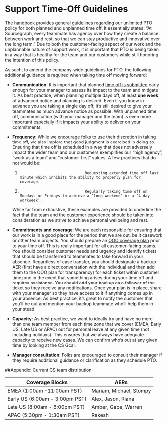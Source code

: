 # Support Time-Off Guidelines

The handbook provides general [guidelines](../../../../benefits-pay-perks/benefits-perks/time-off/submitting-time-off.md) regarding our unlimited PTO policy for both planned and unplanned time off. It essentially states: “At Sourcegraph, every teammate has agency over how they create a balance between work and rest, so that we can stay productive and innovative over the long term.” Due to both the customer-facing aspect of our work and the unplannable nature of support work, it is important that PTO is being taken in a way that is healthy for the team and our customers while still honoring the intention of this policy.

As such, to amend the company-wide guidelines for PTO, the following additional guidance is required when taking time off moving forward:

- **Communication**: It is important that planned [time off is submitted](../../../../benefits-pay-perks/benefits-perks/time-off/submitting-time-off.md) early enough for your manager to assess its impact to the team and mitigate it. As best practice, when planning multiple days off, at least **one week** of advanced notice and planning is desired. Even if you know in advance you are taking a single day off, it’s still desired to give your teammates as much advance notice as possible. With unplanned time off, communication (with your manager and the team) is even more important especially if it impacts your ability to deliver on your commitments.

- **Frequency**: While we encourage folks to use their discretion in taking time off, we also implore that good judgment is exercised in doing so. Ensuring that time off is scheduled in a way that does not adversely impact the wider team and our customers exemplifies our “high agency”, “work as a team” and “customer-first” values. A few practices that do not would be:

  1.                                  Requesting extended time off last minute which inhibits the ability to properly plan for coverage.
  1.                                  Regularly taking time off on Mondays or Fridays to achieve a ‘long weekend’ or a ‘4-day workweek’.

  While far from exhaustive, these examples are provided to underline the fact that the team and the customer experience should be taken into consideration as we strive to achieve personal wellbeing and rest.

- **Commitments and coverage**: We are each responsible for ensuring that our work is in a good place for the period that we are out, be it casework or other team projects. You should prepare an [OOO coverage plan](https://docs.google.com/document/d/1_05tndaxSjKmvSCPwUvv6wdk0OfOuR86N9GU0eHDHFI/edit#heading=h.l5yi1seiwyl1) prior to your time off. This is really important for all customer-facing teams. You should consider customer needs and urgency and identify tickets that should be transferred to teammates to take forward in your absence. Regardless of case transfer, you should designate a backup AER (first have a direct conversation with the individual and then add them to the OOO plan for transparency) for each ticket within customer timezone in the event that something arises during your time off and requires assistance. You should add your backup as a follower of the ticket so they receive any notifications. Once your plan is in place, share with your manager so they have access to it if anything comes up in your absence. As best practice, it’s great to notify the customer that you’ll be out and mention your backup teammate who’ll help them in your stead.

- **Capacity**: As best practice, we want to ideally try and have no more than one team member from each time zone that we cover (EMEA, Early US, Late US or APAC) out for personal leave at any given time (not including holidays). This ensures that we always have adequate capacity to receive new cases. We can confirm who’s out at any given time by looking at the CS Gcal.

- **Manager consultation**: Folks are encouraged to consult their manager if they require additional guidance or clarification as they schedule PTO.

##Appendix: Current CS team distribution

| Coverage Blocks                | AERs                    |
| ------------------------------ | ----------------------- |
| EMEA (1:00am -11:00am PST)     | Mariam, Michael, Stompy |
| Early US (6:00am - 3:00pm PST) | Alex, Jason, Riana      |
| Late US (8:00am - 6:00pm PST)  | Amber, Gabe, Warren     |
| APAC (5:30pm - 1:30am PST)     | Rakesh                  |
